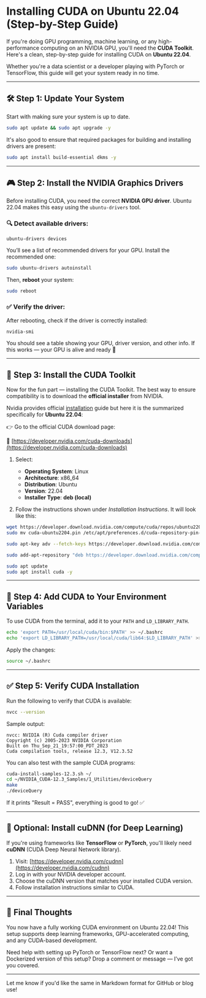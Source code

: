 # Installing CUDA on Ubuntu 22.04 (Step-by-Step Guide)

If you're doing GPU programming, machine learning, or any high-performance computing on an NVIDIA GPU, you'll need the **CUDA Toolkit**. Here's a clean, step-by-step guide for installing CUDA on **Ubuntu 22.04**.

Whether you're a data scientist or a developer playing with PyTorch or TensorFlow, this guide will get your system ready in no time.

---

## 🛠️ Step 1: Update Your System

Start with making sure your system is up to date.

```bash
sudo apt update && sudo apt upgrade -y
```

It's also good to ensure that required packages for building and installing drivers are present:

```bash
sudo apt install build-essential dkms -y
```

---

## 🎮 Step 2: Install the NVIDIA Graphics Drivers

Before installing CUDA, you need the correct **NVIDIA GPU driver**. Ubuntu 22.04 makes this easy using the `ubuntu-drivers` tool.

### 🔍 Detect available drivers:

```bash
ubuntu-drivers devices
```

You’ll see a list of recommended drivers for your GPU. Install the recommended one:

```bash
sudo ubuntu-drivers autoinstall
```

Then, **reboot** your system:

```bash
sudo reboot
```

### ✅ Verify the driver:

After rebooting, check if the driver is correctly installed:

```bash
nvidia-smi
```

You should see a table showing your GPU, driver version, and other info. If this works — your GPU is alive and ready 🎉

---

## 💾 Step 3: Install the CUDA Toolkit

Now for the fun part — installing the CUDA Toolkit. The best way to ensure compatibility is to download the **official installer** from NVIDIA.

Nvidia provides official [installation](https://docs.nvidia.com/cuda/cuda-installation-guide-linux/) guide but here it is the summarized specifically for **Ubuntu 22.04**:

👉 Go to the official CUDA download page:

🔗 [https://developer.nvidia.com/cuda-downloads](https://developer.nvidia.com/cuda-downloads)

1. Select:
   - **Operating System**: Linux  
   - **Architecture**: x86_64  
   - **Distribution**: Ubuntu  
   - **Version**: 22.04  
   - **Installer Type**: **deb (local)**

2. Follow the instructions shown under *Installation Instructions*. It will look like this:

```bash
wget https://developer.download.nvidia.com/compute/cuda/repos/ubuntu2204/x86_64/cuda-ubuntu2204.pin
sudo mv cuda-ubuntu2204.pin /etc/apt/preferences.d/cuda-repository-pin-600

sudo apt-key adv --fetch-keys https://developer.download.nvidia.com/compute/cuda/repos/ubuntu2204/x86_64/3bf863cc.pub

sudo add-apt-repository "deb https://developer.download.nvidia.com/compute/cuda/repos/ubuntu2204/x86_64/ /"

sudo apt update
sudo apt install cuda -y
```

---

## 🚀 Step 4: Add CUDA to Your Environment Variables

To use CUDA from the terminal, add it to your `PATH` and `LD_LIBRARY_PATH`.

```bash
echo 'export PATH=/usr/local/cuda/bin:$PATH' >> ~/.bashrc
echo 'export LD_LIBRARY_PATH=/usr/local/cuda/lib64:$LD_LIBRARY_PATH' >> ~/.bashrc
```

Apply the changes:

```bash
source ~/.bashrc
```

---

## ✅ Step 5: Verify CUDA Installation

Run the following to verify that CUDA is available:

```bash
nvcc --version
```

Sample output:

```
nvcc: NVIDIA (R) Cuda compiler driver
Copyright (c) 2005-2023 NVIDIA Corporation
Built on Thu_Sep_21_19:57:00_PDT_2023
Cuda compilation tools, release 12.3, V12.3.52
```

You can also test with the sample CUDA programs:

```bash
cuda-install-samples-12.3.sh ~/
cd ~/NVIDIA_CUDA-12.3_Samples/1_Utilities/deviceQuery
make
./deviceQuery
```

If it prints "Result = PASS", everything is good to go! ✅

---

## 🧹 Optional: Install cuDNN (for Deep Learning)

If you're using frameworks like **TensorFlow** or **PyTorch**, you'll likely need **cuDNN** (CUDA Deep Neural Network library).

1. Visit: [https://developer.nvidia.com/cudnn](https://developer.nvidia.com/cudnn)
2. Log in with your NVIDIA developer account.
3. Choose the cuDNN version that matches your installed CUDA version.
4. Follow installation instructions similar to CUDA.

---

## 🧠 Final Thoughts

You now have a fully working CUDA environment on Ubuntu 22.04! This setup supports deep learning frameworks, GPU-accelerated computing, and any CUDA-based development.

Need help with setting up PyTorch or TensorFlow next? Or want a Dockerized version of this setup? Drop a comment or message — I’ve got you covered.

---

Let me know if you'd like the same in Markdown format for GitHub or blog use!
